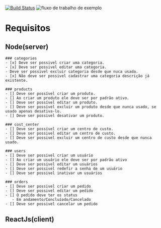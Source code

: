 [![Build Status](https://github.com/IgorSouzaBezerra/church/.github/workflows/main/badge.svg)](https://github.com/igorsouzabezerra/church/actions)
![fluxo de trabalho de exemplo](https://github.com/IgorSouzaBezerra/church/actions/workflows/main.yml/badge.svg)

# Requisitos

## Node(server)

```
### categories
- [x] Deve ser possivel criar uma categoria.
- [x] Deve ser possivel editar uma categoria.
- Deve ser possivel excluir categoria desde que nuca usada.
- [x] Não deve ser possivel cadastrar uma categoria descrição já existente.
```

```
### products
- [] Deve ser possível criar um produto.
- [] Ao criar um produto ele deve ser por padrão ativo.
- [] Deve ser possível editar um produto.
- [] Deve ser possível excluir um produto desde que nunca usado, se usado apenas desativa-lo.
- [] Deve ser possivel desativar um produto.
```

```
### cost_center
- [] Deve ser possível criar um centro de custo.
- [] Deve ser possivel editar um centro de custo.
- [] Deve ser possivel excluir um centro de custo desde que nunca usado.
```

```
### users
- [] Deve ser possivel criar um usuário
- [] Ao criar um usuário ele deve ser por padrão ativo
- [] Deve ser possivel editar um usuários
- [] Deve ser possivel redefir a senha de um usuário
- [] Deve ser possivel inativar um usuários
```

```
### orders
- [] Deve ser possivel criar um pedido
- [] Deve ser possivel editar um pedido
- [] O pedido deve ter os status 
   - Em andamento/Concluíodo/Cancelado
- [] Deve ser possivel cancelar um pedido
```

## ReactJs(client)
